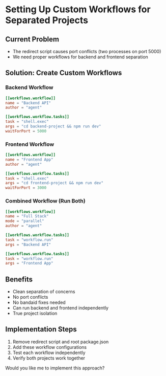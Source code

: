 # Setting Up Custom Workflows for Separated Projects

## Current Problem
- The redirect script causes port conflicts (two processes on port 5000)
- We need proper workflows for backend and frontend separation

## Solution: Create Custom Workflows

### Backend Workflow
```toml
[[workflows.workflow]]
name = "Backend API"
author = "agent"

[[workflows.workflow.tasks]]
task = "shell.exec"
args = "cd backend-project && npm run dev"
waitForPort = 5000
```

### Frontend Workflow  
```toml
[[workflows.workflow]]
name = "Frontend App"
author = "agent"

[[workflows.workflow.tasks]]
task = "shell.exec"
args = "cd frontend-project && npm run dev"
waitForPort = 3000
```

### Combined Workflow (Run Both)
```toml
[[workflows.workflow]]
name = "Full Stack"
mode = "parallel"
author = "agent"

[[workflows.workflow.tasks]]
task = "workflow.run"
args = "Backend API"

[[workflows.workflow.tasks]]
task = "workflow.run"
args = "Frontend App"
```

## Benefits
- Clean separation of concerns
- No port conflicts
- No bandaid fixes needed
- Can run backend and frontend independently
- True project isolation

## Implementation Steps
1. Remove redirect script and root package.json
2. Add these workflow configurations
3. Test each workflow independently
4. Verify both projects work together

Would you like me to implement this approach?